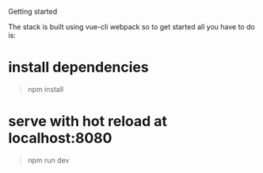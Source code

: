 Getting started

The stack is built using vue-cli webpack so to get started all you have to do is:

# install dependencies
> npm install
# serve with hot reload at localhost:8080
> npm run dev
